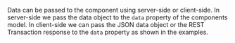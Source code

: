﻿Data can be passed to the component using server-side or client-side. 
In server-side we pass the data object to the `data` property of the components model.
In client-side we can pass the JSON data object or the REST Transaction response to the `data` property as shown in the examples.



